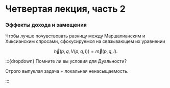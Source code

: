 # Четвертая лекция, часть 2

### Эффекты дохода и замещения

Чтобы лучше почувствовать разницу между Маршалианским и Хиксианским спросами, сфокусируемся на связывающем их уравнении

$$ \vec h(p, q, V(p,q, I)) = \vec m (p,q,I).$$

:::{dropdown} Помните ли вы условия для Дуальности?

Строго выпуклая задача + локальная ненасыщаемость.

:::